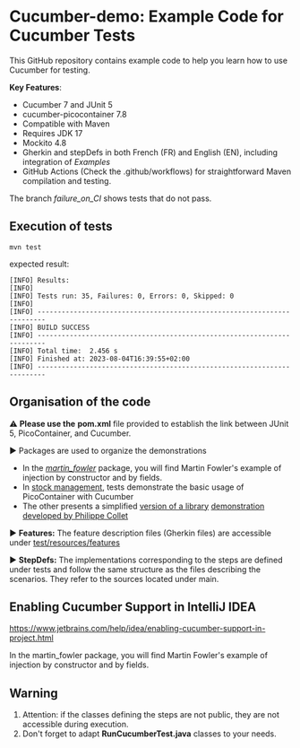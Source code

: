 # Cucumber-demo: Example Code for Cucumber Tests

This GitHub repository contains example code to help you learn how to use Cucumber for testing.

**Key Features**:
- Cucumber 7 and JUnit 5
- cucumber-picocontainer 7.8
- Compatible with Maven
- Requires JDK 17
- Mockito 4.8
- Gherkin and stepDefs in both French (FR) and English (EN), including integration of _Examples_
- GitHub Actions (Check the .github/workflows) for straightforward Maven compilation and testing.

The branch _failure_on_CI_ shows tests that do not pass.

## Execution of tests

`mvn test`

expected result:

```
[INFO] Results:
[INFO] 
[INFO] Tests run: 35, Failures: 0, Errors: 0, Skipped: 0
[INFO] 
[INFO] ------------------------------------------------------------------------
[INFO] BUILD SUCCESS
[INFO] ------------------------------------------------------------------------
[INFO] Total time:  2.456 s
[INFO] Finished at: 2023-08-04T16:39:55+02:00
[INFO] ------------------------------------------------------------------------

```

## Organisation of the code

:warning: **Please use the** **pom.xml** file provided to establish the link between JUnit 5, PicoContainer, and Cucumber.


:arrow_forward: Packages are used to organize the demonstrations
- In the [_martin_fowler_](./src/main/java/martin_fowler/README.md) package, you will find Martin Fowler's example of injection by constructor and by fields.
- In [stock management](./src/test/resources/features/store/README.md), tests demonstrate the basic usage of PicoContainer with Cucumber
- The other presents a simplified [version of a library](./src/test/java/fr/unice/polytech/biblio) [demonstration developed by Philippe Collet](https://github.com/collet/cucumber-demo) 


:arrow_forward: **Features:** 
The feature description files (Gherkin files) are accessible under [test/resources/features](./src/test/resources/features)

:arrow_forward: **StepDefs:** The implementations corresponding to the steps are defined under tests and follow the same structure as the files describing the scenarios. They refer to the sources located under main.

## Enabling Cucumber Support in IntelliJ IDEA

https://www.jetbrains.com/help/idea/enabling-cucumber-support-in-project.html

In the martin_fowler package, you will find Martin Fowler's example of injection by constructor and by fields.
## Warning
1. Attention: if the classes defining the steps are not public, they are not accessible during execution.
2. Don't forget to adapt **RunCucumberTest.java** classes to your needs.

